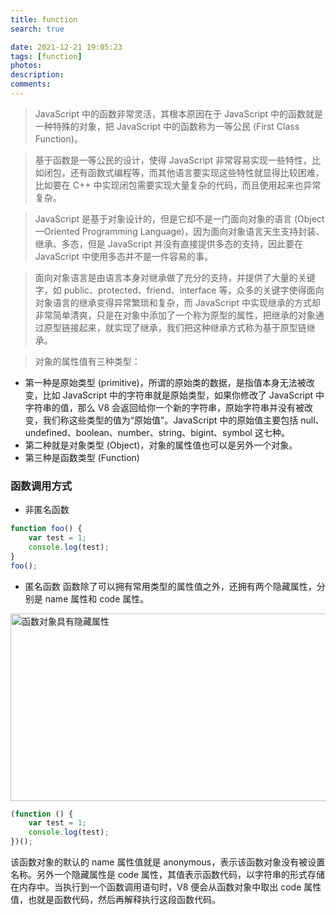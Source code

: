 ```yaml
---
title: function
search: true

date: 2021-12-21 19:05:23
tags: [function]
photos:
description:
comments:
---
```


> JavaScript 中的函数非常灵活，其根本原因在于 JavaScript 中的函数就是一种特殊的对象，把 JavaScript 中的函数称为一等公民 (First Class Function)。

> 基于函数是一等公民的设计，使得 JavaScript 非常容易实现一些特性，比如闭包，还有函数式编程等，而其他语言要实现这些特性就显得比较困难，比如要在 C++ 中实现闭包需要实现大量复杂的代码，而且使用起来也异常复杂。

> JavaScript 是基于对象设计的，但是它却不是一门面向对象的语言 (Object—Oriented Programming Language)，因为面向对象语言天生支持封装、继承、多态，但是 JavaScript 并没有直接提供多态的支持，因此要在 JavaScript 中使用多态并不是一件容易的事。

> 面向对象语言是由语言本身对继承做了充分的支持，并提供了大量的关键字，如 public、protected、friend、interface 等，众多的关键字使得面向对象语言的继承变得异常繁琐和复杂，而 JavaScript 中实现继承的方式却非常简单清爽，只是在对象中添加了一个称为原型的属性，把继承的对象通过原型链接起来，就实现了继承，我们把这种继承方式称为基于原型链继承。

> 对象的属性值有三种类型：

-   第一种是原始类型 (primitive)，所谓的原始类的数据，是指值本身无法被改变，比如 JavaScript 中的字符串就是原始类型，如果你修改了 JavaScript 中字符串的值，那么 V8 会返回给你一个新的字符串，原始字符串并没有被改变，我们称这些类型的值为“原始值”。JavaScript 中的原始值主要包括 null、undefined、boolean、number、string、bigint、symbol 这七种。
-   第二种就是对象类型 (Object)，对象的属性值也可以是另外一个对象。
-   第三种是函数类型 (Function)

### 函数调用方式

-   非匿名函数

```js
function foo() {
    var test = 1;
    console.log(test);
}
foo();
```

-   匿名函数
    函数除了可以拥有常用类型的属性值之外，还拥有两个隐藏属性，分别是 name 属性和 code 属性。

<img src="https://static001.geekbang.org/resource/image/9e/e2/9e274227d637ce8abc4a098587613de2.jpg" width="780" height="300" alt='函数对象具有隐藏属性'></img>

```js
(function () {
    var test = 1;
    console.log(test);
})();
```

该函数对象的默认的 name 属性值就是 anonymous，表示该函数对象没有被设置名称。另外一个隐藏属性是 code 属性，其值表示函数代码，以字符串的形式存储在内存中。当执行到一个函数调用语句时，V8 便会从函数对象中取出 code 属性值，也就是函数代码，然后再解释执行这段函数代码。
